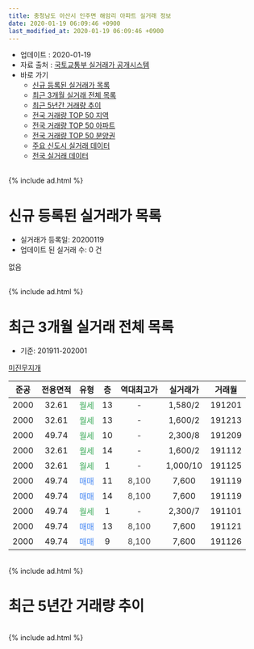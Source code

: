 ```yaml
---
title: 충청남도 아산시 인주면 해암리 아파트 실거래 정보
date: 2020-01-19 06:09:46 +0900
last_modified_at: 2020-01-19 06:09:46 +0900
---
```


* 업데이트 : 2020-01-19
* 자료 출처 : [국토교통부 실거래가 공개시스템](http://rt.molit.go.kr)
* 바로 가기
    * [신규 등록된 실거래가 목록](#신규-등록된-실거래가-목록)
    * [최근 3개월 실거래 전체 목록](#최근-3개월-실거래-전체-목록)
    * [최근 5년간 거래량 추이](#최근-5년간-거래량-추이)
    * [전국 거래량 TOP 50 지역](https://apt-info.github.io/apt-trade-info/최근-3개월-전국에서-가장-거래가-많이-발생한-지역)
    * [전국 거래량 TOP 50 아파트](https://apt-info.github.io/apt-trade-info/최근-3개월-전국에서-가장-거래가-많이-발생한-아파트)
    * [전국 거래량 TOP 50 분양권](https://apt-info.github.io/apt-trade-info/최근-3개월-전국에서-가장-거래가-많이-발생한-분양권)
    * [주요 신도시 실거래 데이터](https://apt-info.github.io/apt-trade-info/주요-신도시)
    * [전국 실거래 데이터](https://apt-info.github.io/apt-trade-info/전국)
<br>
{% include ad.html %}
<br>

# 신규 등록된 실거래가 목록
* 실거래가 등록일: 20200119
* 업데이트 된 실거래 수: 0 건

없음

<br>
{% include ad.html %}
<br>

# 최근 3개월 실거래 전체 목록
* 기준: 201911-202001


[미진무지개](https://search.naver.com/search.naver?query=%EC%B6%A9%EC%B2%AD%EB%82%A8%EB%8F%84+%EC%95%84%EC%82%B0%EC%8B%9C+%EC%9D%B8%EC%A3%BC%EB%A9%B4+%ED%95%B4%EC%95%94%EB%A6%AC+%EB%AF%B8%EC%A7%84%EB%AC%B4%EC%A7%80%EA%B0%9C)

|준공|전용면적|유형|층|역대최고가|실거래가|거래월|
|:---:|:---:|:---:|:---:|:---:|:---:|:---:|
|2000|32.61|<span style="color:#34a853">월세</span>|13|<span style="color:#444444">-</span>|1,580/2|191201|
|2000|32.61|<span style="color:#34a853">월세</span>|13|<span style="color:#444444">-</span>|1,600/2|191213|
|2000|49.74|<span style="color:#34a853">월세</span>|10|<span style="color:#444444">-</span>|2,300/8|191209|
|2000|32.61|<span style="color:#34a853">월세</span>|14|<span style="color:#444444">-</span>|1,600/2|191112|
|2000|32.61|<span style="color:#34a853">월세</span>|1|<span style="color:#444444">-</span>|1,000/10|191125|
|2000|49.74|<span style="color:#4285f3">매매</span>|11|<span style="color:#444444">8,100</span>|7,600|191119|
|2000|49.74|<span style="color:#4285f3">매매</span>|14|<span style="color:#444444">8,100</span>|7,600|191119|
|2000|49.74|<span style="color:#34a853">월세</span>|1|<span style="color:#444444">-</span>|2,300/7|191101|
|2000|49.74|<span style="color:#4285f3">매매</span>|13|<span style="color:#444444">8,100</span>|7,600|191121|
|2000|49.74|<span style="color:#4285f3">매매</span>|9|<span style="color:#444444">8,100</span>|7,600|191126|


<br>
{% include ad.html %}
<br>

# 최근 5년간 거래량 추이


<div style="width:100%;">
    <canvas id="deal_progress" height="200"></canvas>
</div>

<script>
new Chart(document.getElementById("deal_progress"), {
    type: 'line',
    data: {
        labels: ['201501','201502','201503','201504','201505','201506','201507','201508','201509','201510','201511','201512','201601','201602','201603','201604','201605','201606','201607','201608','201609','201610','201611','201612','201701','201702','201703','201704','201705','201706','201707','201708','201709','201710','201711','201712','201801','201802','201803','201804','201805','201806','201807','201808','201809','201810','201811','201812','201901','201902','201903','201904','201905','201906','201907','201908','201909','201910','201911','201912','202001'],
        datasets: [{
            label: '매매',
            pointRadius: 1,
            data: [0, 0, 0, 0, 0, 0, 0, 0, 0, 0, 0, 0, 0, 0, 2, 1, 1, 0, 0, 0, 0, 0, 0, 0, 1, 0, 2, 0, 0, 1, 0, 0, 1, 0, 0, 0, 0, 0, 0, 0, 1, 0, 0, 0, 4, 11, 0, 0, 0, 0, 0, 0, 0, 0, 14, 10, 0, 0, 4, 0, 0],
            borderColor: "rgba(255, 201, 14, 1)",
            backgroundColor: "rgba(255, 201, 14, 0.5)",
            fill: false,
            lineTension: 0
        },{
            label: '전월세',
            pointRadius: 1,
            data: [2, 0, 1, 4, 1, 3, 1, 3, 0, 0, 0, 3, 0, 0, 2, 0, 1, 0, 2, 2, 1, 0, 0, 0, 2, 1, 0, 0, 2, 2, 2, 0, 2, 0, 4, 3, 2, 2, 4, 2, 3, 0, 0, 1, 0, 1, 0, 2, 1, 2, 1, 4, 2, 2, 2, 8, 0, 1, 3, 3, 0],
            borderColor: "rgba(0, 141, 185, 1)",
            backgroundColor: "rgba(0, 141, 185, 0.5)",
            fill: false,
            lineTension: 0
        }
        ]
    },
    options: {
        responsive: true,
        title: {
            display: false
        },
        tooltips: {
            mode: 'index',
            intersect: false
        },
        hover: {
            mode: 'nearest',
            intersect: true
        },
        scales: {
            xAxes: [{
                display: true,
                scaleLabel: {
                    display: true,
                    labelString: '년/월'
                }
            }],
            yAxes: [{
                display: true,
                ticks: {
                    suggestedMin: 0,
                },
                scaleLabel: {
                    display: true,
                    labelString: '실거래 수'
                }
            }]
        }
    }
});

</script>


<br>
{% include ad.html %}
<br>

